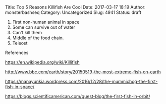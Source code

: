 Title: Top 5 Reasons Killifish Are Cool
Date: 2017-03-17 18:19
Author: monsterbashseq
Category: Uncategorized
Slug: 4941
Status: draft

1.  First non-human animal in space
2.  Some can survive out of water
3.  Can't kill them
4.  Middle of the food chain.
5.  Teleost

References

https://en.wikipedia.org/wiki/Killifish

http://www.bbc.com/earth/story/20150519-the-most-extreme-fish-on-earth

https://manayunkia.wordpress.com/2016/12/28/the-mummichog-the-first-fish-in-space/

https://blogs.scientificamerican.com/guest-blog/the-first-fish-in-orbit/
